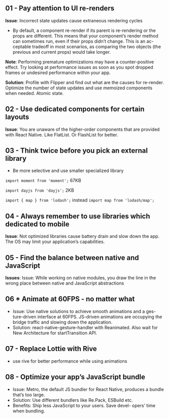## 01 - Pay attention to UI re-renders
**Issue**: Incorrect state updates cause extraneous rendering cycles

- By default, a component re-render if its parent is re-rendering or the props are different. This means that your component’s render method
  can sometimes run, even if their props didn’t change. This is an ac-
  ceptable tradeoff in most scenarios, as comparing the two objects
  (the previous and current props) would take longer.

**Note**: Performing premature optimizations may have a counter-positive effect. Try looking at performance issues as soon as you spot dropped frames or undesired performance within your app.

**Solution**: Profile with Flipper and find out what are the causes for re-render. Optimize the number of state updates and use memoized components when needed. Atomic state.

## 02 - Use dedicated components for certain layouts

**Issue**: You are unaware of the higher-order components that are provided with React Native. Like FlatList. Or FlashList for better.

## 03 - Think twice before you pick an external library

- Be more selective and use smaller specialized library

`import moment from 'moment';` 67KB

`import dayjs from 'dayjs';` 2KB

`import { map } from 'lodash';` instead `import map from 'lodash/map';`

## 04 - Always remember to use libraries which dedicated to mobile

**Issue**: Not optimized libraries cause battery drain and slow down the app. The OS may limit your application’s capabilities.

## 05 - Find the balance between native and JavaScript

**Issues**: Issue: While working on native modules, you draw the line in the wrong place between native and JavaScript abstractions

## 06 * Animate at 60FPS - no matter what
- Issue: Use native solutions to achieve smooth animations and a ges- ture-driven interface at 60FPS. JS-driven animations are occupying the bridge traffic and slowing down the application.
- Solution: react-native-gesture-handler with Reanimated. Also wait for New Architecture for startTransition API.

## 07 - Replace Lottie with Rive
- use rive for better performance while using animations

## 08 - Optimize your app’s JavaScript bundle
- Issue: Metro, the default JS bundler for React Native, produces a bundle that’s too large.
- Solution: Use different bundlers like Re.Pack, ESBuild etc.
- Benefits: Ship less JavaScript to your users. Save devel- opers’ time when bundling.

